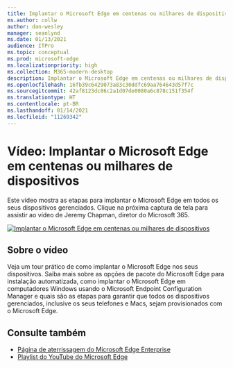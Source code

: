 ```yaml
---
title: Implantar o Microsoft Edge em centenas ou milhares de dispositivos
ms.author: collw
author: dan-wesley
manager: seanlynd
ms.date: 01/13/2021
audience: ITPro
ms.topic: conceptual
ms.prod: microsoft-edge
ms.localizationpriority: high
ms.collection: M365-modern-desktop
description: Implantar o Microsoft Edge em centenas ou milhares de dispositivos
ms.openlocfilehash: 16fb39c6429073a83c30ddfc69aa764643d57f7c
ms.sourcegitcommit: 42af8123dc86c2a1d07de0080a6c878c151f354f
ms.translationtype: HT
ms.contentlocale: pt-BR
ms.lasthandoff: 01/14/2021
ms.locfileid: "11269342"
---
```

# Vídeo: Implantar o Microsoft Edge em centenas ou milhares de dispositivos

Este vídeo mostra as etapas para implantar o Microsoft Edge em todos os seus dispositivos gerenciados. Clique na próxima captura de tela para assistir ao vídeo de Jeremy Chapman, diretor do Microsoft 365.

[![Implantar o Microsoft Edge em centenas ou milhares de dispositivos](media/microsoft-edge-video-deploy/0.png)](http://www.youtube.com/watch?v=o90UsN6g6NE "Deploy Microsoft Edge to hundreds or thousands of devices")

##  <a name="about-the-video"></a>Sobre o vídeo

Veja um tour prático de como implantar o Microsoft Edge nos seus dispositivos. Saiba mais sobre as opções de pacote do Microsoft Edge para instalação automatizada, como implantar o Microsoft Edge em computadores Windows usando o Microsoft Endpoint Configuration Manager e quais são as etapas para garantir que todos os dispositivos gerenciados, inclusive os seus telefones e Macs, sejam provisionados com o Microsoft Edge.

##  <a name="see-also"></a>Consulte também

- [Página de aterrissagem do Microsoft Edge Enterprise](https://aka.ms/EdgeEnterprise)
- [Playlist do YouTube do Microsoft Edge](https://www.youtube.com/playlist?list=PLXtHYVsvn_b-uXh1tMeYpT-0iD8tD3tFy)
